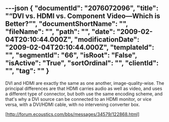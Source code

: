 ---json
{
  "documentId": "2076072096",
  "title": "“DVI vs. HDMI vs. Component Video—Which is Better?”",
  "documentShortName": "",
  "fileName": "",
  "path": "",
  "date": "2009-02-04T20:10:44.000Z",
  "modificationDate": "2009-02-04T20:10:44.000Z",
  "templateId": "",
  "segmentId": "66",
  "isRoot": "False",
  "isActive": "True",
  "sortOrdinal": "",
  "clientId": "",
  "tag": ""
}
---

DVI and HDMI are exactly the same as one another, image-quality-wise. The principal differences are that HDMI carries audio as well as video, and uses a different type of connector, but both use the same encoding scheme, and that's why a DVI source can be connected to an HDMI monitor, or vice versa, with a DVI/HDMI cable, with no intervening converter box.

[http://forum.ecoustics.com/bbs/messages/34579/122868.html]
